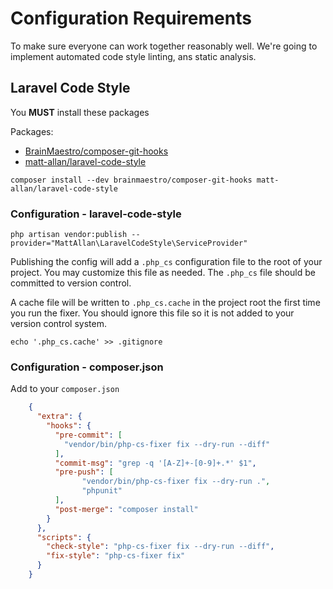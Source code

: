 # Configuration Requirements

To make sure everyone can work together reasonably well. We're going to implement automated code style linting, ans static analysis.

## Laravel Code Style

You **MUST** install these packages

Packages:
* [BrainMaestro/composer-git-hooks](https://github.com/BrainMaestro/composer-git-hooks)
* [matt-allan/laravel-code-style](https://github.com/matt-allan/laravel-code-style)

```shell script
composer install --dev brainmaestro/composer-git-hooks matt-allan/laravel-code-style
```

### Configuration - laravel-code-style

```shell
php artisan vendor:publish --provider="MattAllan\LaravelCodeStyle\ServiceProvider"
```

Publishing the config will add a `.php_cs` configuration file to the root of your project.  You may customize this file as needed.  The `.php_cs` file should be committed to version control.

A cache file will be written to `.php_cs.cache` in the project root the first time you run the fixer.  You should ignore this file so it is not added to your version control system.

```shell
echo '.php_cs.cache' >> .gitignore
```

### Configuration - composer.json

Add to your  `composer.json`

```json
    {
      "extra": {
        "hooks": {
          "pre-commit": [
            "vendor/bin/php-cs-fixer fix --dry-run --diff"
          ],
          "commit-msg": "grep -q '[A-Z]+-[0-9]+.*' $1",
          "pre-push": [
                "vendor/bin/php-cs-fixer fix --dry-run .",
                "phpunit"
          ],
          "post-merge": "composer install"
        }
      },
      "scripts": {
        "check-style": "php-cs-fixer fix --dry-run --diff",
        "fix-style": "php-cs-fixer fix"
      }
    }
```
